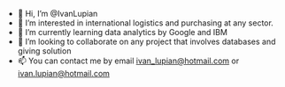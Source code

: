 - 👋 Hi, I’m @IvanLupian
- 👀 I’m interested in international logistics and purchasing at any sector.
- 🌱 I’m currently learning data analytics by Google and IBM
- 💞️ I’m looking to collaborate on any project that involves databases and giving solution
- 📫 You can contact me by email ivan_lupian@hotmail.com or ivan.lupian@hotmail.com

<!---
IvanLupian/IvanLupian is a ✨ special ✨ repository because its `README.md` (this file) appears on your GitHub profile.
You can click the Preview link to take a look at your changes.
--->
